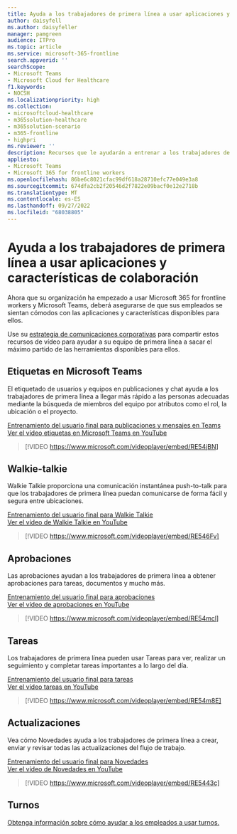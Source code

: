 ```yaml
---
title: Ayuda a los trabajadores de primera línea a usar aplicaciones y características de colaboración
author: daisyfell
ms.author: daisyfeller
manager: pamgreen
audience: ITPro
ms.topic: article
ms.service: microsoft-365-frontline
search.appverid: ''
searchScope:
- Microsoft Teams
- Microsoft Cloud for Healthcare
f1.keywords:
- NOCSH
ms.localizationpriority: high
ms.collection:
- microsoftcloud-healthcare
- m365solution-healthcare
- m365solution-scenario
- m365-frontline
- highpri
ms.reviewer: ''
description: Recursos que le ayudarán a entrenar a los trabajadores de primera línea sobre las características de comunicación y colaboración en las aplicaciones de Teams y Teams.
appliesto:
- Microsoft Teams
- Microsoft 365 for frontline workers
ms.openlocfilehash: 86be6c8021cfac99df618a28710efc77e049e3a8
ms.sourcegitcommit: 674dfa2cb2f20546d2f7822e09bacf0e12e2718b
ms.translationtype: MT
ms.contentlocale: es-ES
ms.lasthandoff: 09/27/2022
ms.locfileid: "68038805"
---
```

# <a name="help-your-frontline-workers-use-collaboration-apps-and-features"></a>Ayuda a los trabajadores de primera línea a usar aplicaciones y características de colaboración

Ahora que su organización ha empezado a usar Microsoft 365 for frontline workers y Microsoft Teams, deberá asegurarse de que sus empleados se sientan cómodos con las aplicaciones y características disponibles para ellos.

Use su [estrategia de comunicaciones corporativas](flw-corp-comms.md) para compartir estos recursos de vídeo para ayudar a su equipo de primera línea a sacar el máximo partido de las herramientas disponibles para ellos.

## <a name="tags-in-microsoft-teams"></a>Etiquetas en Microsoft Teams

El etiquetado de usuarios y equipos en publicaciones y chat ayuda a los trabajadores de primera línea a llegar más rápido a las personas adecuadas mediante la búsqueda de miembros del equipo por atributos como el rol, la ubicación o el proyecto.

[Entrenamiento del usuario final para publicaciones y mensajes en Teams](https://support.microsoft.com/office/create-and-format-a-post-e66777da-636b-49eb-9408-b0d88b212885) <br>
[Ver el vídeo etiquetas en Microsoft Teams en YouTube](https://go.microsoft.com/fwlink/?linkid=2202727)
> [!VIDEO https://www.microsoft.com/videoplayer/embed/RE54jBN]

## <a name="walkie-talkie"></a>Walkie-talkie

Walkie Talkie proporciona una comunicación instantánea push-to-talk para que los trabajadores de primera línea puedan comunicarse de forma fácil y segura entre ubicaciones.

[Entrenamiento del usuario final para Walkie Talkie](https://support.microsoft.com/office/use-walkie-talkie-in-teams-884a008a-761e-4b62-99f8-15671d9a2f69) <br>
[Ver el vídeo de Walkie Talkie en YouTube](https://go.microsoft.com/fwlink/?linkid=2202710)
> [!VIDEO https://www.microsoft.com/videoplayer/embed/RE546Fv]

## <a name="approvals"></a>Aprobaciones

Las aprobaciones ayudan a los trabajadores de primera línea a obtener aprobaciones para tareas, documentos y mucho más.

[Entrenamiento del usuario final para aprobaciones](https://support.microsoft.com/office/what-is-approvals-a9a01c95-e0bf-4d20-9ada-f7be3fc283d3?wt.mc_id=otc_microsoft_teams) <br>
[Ver el vídeo de aprobaciones en YouTube](https://go.microsoft.com/fwlink/?linkid=2202800)
> [!VIDEO https://www.microsoft.com/videoplayer/embed/RE54mcl]

## <a name="tasks"></a>Tareas

Los trabajadores de primera línea pueden usar Tareas para ver, realizar un seguimiento y completar tareas importantes a lo largo del día.

[Entrenamiento del usuario final para tareas](https://support.microsoft.com/office/use-the-tasks-app-in-teams-e32639f3-2e07-4b62-9a8c-fd706c12c070) <br>
[Ver el vídeo tareas en YouTube](https://go.microsoft.com/fwlink/?linkid=2202616)
> [!VIDEO https://www.microsoft.com/videoplayer/embed/RE54m8E]

## <a name="updates"></a>Actualizaciones

Vea cómo Novedades ayuda a los trabajadores de primera línea a crear, enviar y revisar todas las actualizaciones del flujo de trabajo.

[Entrenamiento del usuario final para Novedades](https://support.microsoft.com/office/get-started-in-updates-c03a079e-e660-42dc-817b-ca4cfd602e5a) <br>
[Ver el vídeo de Novedades en YouTube](https://go.microsoft.com/fwlink/?linkid=2202831)
> [!VIDEO https://www.microsoft.com/videoplayer/embed/RE5443c]

## <a name="shifts"></a>Turnos

[Obtenga información sobre cómo ayudar a los empleados a usar turnos.](shifts-toolkit.md)
